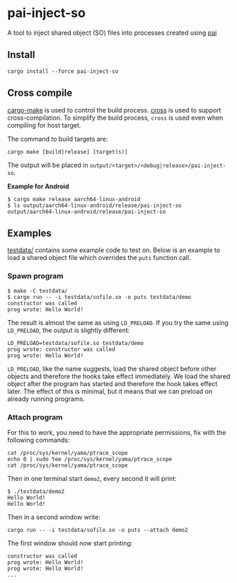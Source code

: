 # pai-inject-so

A tool to inject shared object (SO) files into processes created using [pai](https://github.com/rstenvi/pai)

## Install

~~~
cargo install --force pai-inject-so
~~~

## Cross compile

[cargo-make](https://github.com/sagiegurari/cargo-make) is used to control the
build process. [cross](https://github.com/cross-rs/cross) is used to support
cross-compilation. To simplify the build process, `cross` is used even when
compiling for host target.

The command to build targets are:

~~~
cargo make [build|release] [target(s)]
~~~

The output will be placed in `output/<target>/<debug|release>/pai-inject-so`.

**Example for Android**

~~~
$ cargo make release aarch64-linux-android
$ ls output/aarch64-linux-android/release/pai-inject-so
output/aarch64-linux-android/release/pai-inject-so
~~~

## Examples

[testdata/](testdata/) contains some example code to test on. Below is an
example to load a shared object file which overrides the `puts` function call.

### Spawn program

~~~
$ make -C testdata/
$ cargo run -- -i testdata/sofile.so -o puts testdata/demo
constructor was called
prog wrote: Hello World!
~~~

The result is almost the same as using `LD_PRELOAD`. If you try the same using `LD_PRELOAD`, the output is slightly different:

~~~
LD_PRELOAD=testdata/sofile.so testdata/demo
prog wrote: constructor was called
prog wrote: Hello World!
~~~

`LD_PRELOAD`, like the name suggests, load the shared object before other
objects and therefore the hooks take effect immediately. We load the shared
object after the program has started and therefore the hook takes effect later.
The effect of this is minimal, but it means that we can preload on already
running programs.

### Attach program

For this to work, you need to have the appropriate permissions, fix with the
following commands:

~~~
cat /proc/sys/kernel/yama/ptrace_scope
echo 0 | sudo tee /proc/sys/kernel/yama/ptrace_scope
cat /proc/sys/kernel/yama/ptrace_scope
~~~

Then in one terminal start `demo2`, every second it will print:

~~~
$ ./testdata/demo2 
Hello World!
Hello World!
~~~

Then in a second window write:

~~~
cargo run -- -i testdata/sofile.so -o puts --attach demo2
~~~

The first window should now start printing:

~~~
constructor was called
prog wrote: Hello World!
prog wrote: Hello World!
...
~~~

